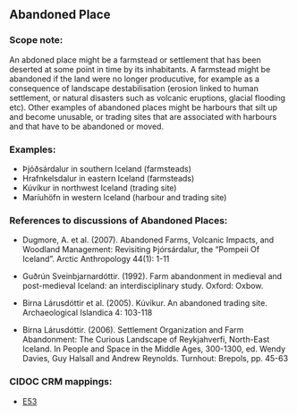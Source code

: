 
## Abandoned Place 

###  Scope note: 
An abdoned place might be a farmstead or settlement that has been deserted at some point in time by its inhabitants. A farmstead might be abandoned if the land were no longer producutive, for example as a consequence of landscape destabilisation (erosion linked to human settlement, or natural disasters such as volcanic eruptions, glacial flooding etc). Other examples of abandoned places might be harbours that silt up and become unusable, or trading sites that are associated with harbours and that have to be abandoned or moved.   

### Examples: 

* Þjóðsárdalur in southern Iceland (farmsteads)
* Hrafnkelsdalur in eastern Iceland (farmsteads)
* Kúvíkur in northwest Iceland (trading site)
* Maríuhöfn in western Iceland (harbour and trading site)

### References to discussions of Abandoned Places:

* Dugmore, A. et al. (2007). Abandoned Farms, Volcanic Impacts, and Woodland Management: Revisiting Þjórsárdalur, the “Pompeii Of Iceland”. Arctic Anthropology 44(1): 1-11

* Guðrún Sveinbjarnardóttir. (1992). Farm abandonment in medieval and post-medieval Iceland: an interdisciplinary study. Oxford: Oxbow.

* Birna Lárusdóttir et al. (2005). Kúvíkur. An abandoned trading site. Archaeological Islandica 4: 103-118

* Birna Lárusdóttir. (2006). Settlement Organization and Farm Abandonment: The Curious Landscape of Reykjahverfi, North-East Iceland. In People and Space in the Middle Ages, 300-1300, ed. Wendy Davies, Guy Halsall and Andrew Reynolds. Turnhout: Brepols, pp. 45-63

### CIDOC CRM mappings: 

* [E53](http://www.cidoc-crm.org/Entity/e53-place/version-6.2.2)

